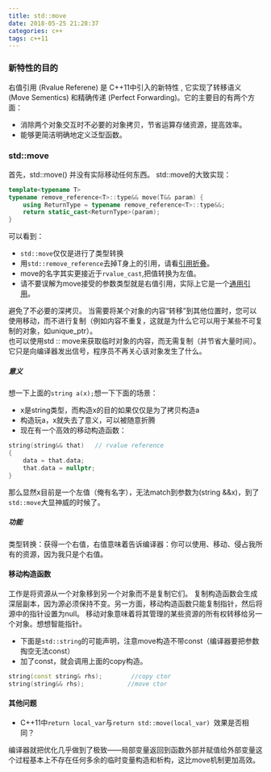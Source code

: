 ```yaml
---
title: std::move
date: 2018-05-25 21:28:37
categories: c++
tags: c++11
---
```


### 新特性的目的
右值引用 (Rvalue Referene) 是 C++11中引入的新特性 , 它实现了转移语义 (Move Sementics) 和精确传递 (Perfect Forwarding)。它的主要目的有两个方面：
- 消除两个对象交互时不必要的对象拷贝，节省运算存储资源，提高效率。
- 能够更简洁明确地定义泛型函数。
### std::move
首先，std::move() 并没有实际移动任何东西。
std::move的大致实现：
<!-- more -->
```cpp
template<typename T>
typename remove_reference<T>::type&& move(T&& param) {
    using ReturnType = typename remove_reference<T>::type&&;
    return static_cast<ReturnType>(param);
}
```
可以看到：
- `std::move`仅仅是进行了类型转换
- 用`std::remove_reference`去掉T身上的引用，请看[引用折叠](https://blog.csdn.net/o_bvious/article/details/80315806#%E5%BC%95%E7%94%A8%E6%8A%98%E5%8F%A0)。
- move的名字其实更接近于`rvalue_cast`,把值转换为左值。
- 请不要误解为move接受的参数类型就是右值引用，实际上它是一个[通用引用](https://blog.csdn.net/o_bvious/article/details/80315806#%E9%80%9A%E7%94%A8%E5%BC%95%E7%94%A8)。

避免了不必要的深拷贝。
当需要将某个对象的内容“转移”到其他位置时，您可以使用移动，而不进行复制（例如内容不重复，这就是为什么它可以用于某些不可复制的对象，如unique_ptr）。  
也可以使用std :: move来获取临时对象的内容，而无需复制（并节省大量时间）。  
它只是向编译器发出信号，程序员不再关心该对象发生了什么。

##### 意义
想一下上面的`string a(x);`想一下下面的场景：
- x是string类型，而构造x的目的如果仅仅是为了拷贝构造a
- 构造玩a，x就失去了意义，可以被随意折腾
- 现在有一个高效的移动构造函数：
```cpp 
string(string&& that)   // rvalue reference
{
    data = that.data;
    that.data = nullptr;
}
```
那么显然x目前是一个左值（俺有名字），无法match到参数为(string &&x)，到了`std::move`大显神威的时候了。
##### 功能
类型转换：获得一个右值，右值意味着告诉编译器：你可以使用、移动、侵占我所有的资源，因为我只是个右值。

#### 移动构造函数
工作是将资源从一个对象移到另一个对象而不是复制它们。
复制构造函数会生成深层副本，因为源必须保持不变。另一方面，移动构造函数只能复制指针，然后将源中的指针设置为null。
移动对象意味着将其管理的某些资源的所有权转移给另一个对象。想想智能指针。
- 下面是`std::string`的可能声明，注意move构造不带const（编译器要把参数掏空无法const）
- 加了const，就会调用上面的copy构造。
```cpp
string(const string& rhs);        //copy ctor
string(string&& rhs);            //move ctor
```
#### 其他问题

- C++11中`return local_var`与`return std::move(local_var) `效果是否相同？

编译器就把优化几乎做到了极致——局部变量返回到函数外部并赋值给外部变量这个过程基本上不存在任何多余的临时变量构造和析构，这比move机制更加高效。



